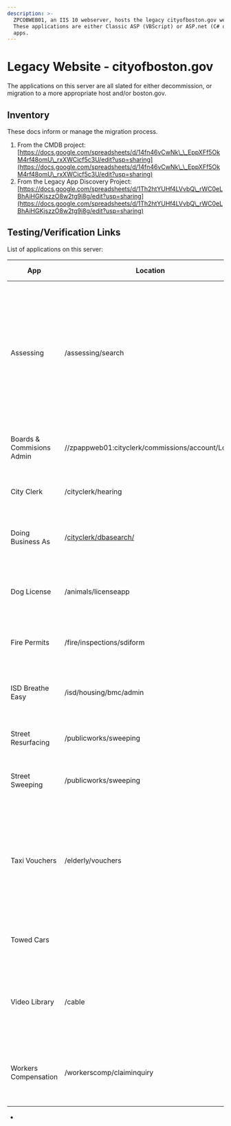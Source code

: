 ```yaml
---
description: >-
  ZPCOBWEB01, an IIS 10 webserver, hosts the legacy cityofboston.gov website.
  These applications are either Classic ASP (VBScript) or ASP.net (C# or VB.net)
  apps.
---
```


# Legacy Website - cityofboston.gov

The applications on this server are all slated for either decommission, or migration to a more appropriate host and/or boston.gov.&#x20;

## Inventory

These docs inform or manage the migration process.

1. From the CMDB project: [https://docs.google.com/spreadsheets/d/14fn46vCwNk\_\_EppXFf5OkM4rf48omU\_rxXWCicf5c3U/edit?usp=sharing](https://docs.google.com/spreadsheets/d/14fn46vCwNk\_\_EppXFf5OkM4rf48omU\_rxXWCicf5c3U/edit?usp=sharing)
2. From the Legacy App Discovery Project:\
   [https://docs.google.com/spreadsheets/d/1Th2htYUHf4LVvbQ\_rWC0eLBhAiHGKjszzO8w2tg9i8g/edit?usp=sharing](https://docs.google.com/spreadsheets/d/1Th2htYUHf4LVvbQ\_rWC0eLBhAiHGKjszzO8w2tg9i8g/edit?usp=sharing)

## Testing/Verification Links

List of applications on this server:

<table data-full-width="true"><thead><tr><th width="227">App</th><th width="193.5">Location</th><th width="263">Test Page/Links</th><th>Notes</th></tr></thead><tbody><tr><td>Assessing</td><td>/assessing/search</td><td><p>use parcel 05204203000 or 0100010000</p><ul><li><a href="https://www.cityofboston.gov/assessing/search">Homepage</a></li><li><a href="https://www.cityofboston.gov/assessing/search/?q=0504203000">Property Search</a> by pid</li><li><a href="https://www.cityofboston.gov/assessing/search/?owner=OLDE%20TOWN%20TEAM%20REALTY%20TRUST">Property Search</a> by owner</li><li><a href="https://www.cityofboston.gov/assessing/search/?pid=0504203000">Property View</a></li><li><a href="http://app01.cityofboston.gov/AssessingMap/?find=0504203000">map</a></li></ul></td><td></td></tr><tr><td>Boards &#x26; Commisions Admin</td><td>//zpappweb01:cityclerk/commissions/account/Login</td><td><ul><li><a href="http://zpappweb01/cityclerk/commissions/account/Login?ReturnUrl=%2Fcityclerk%2Fcommissions%2F">Admin</a></li></ul></td><td>Note this is <strong>not</strong> on <strong>ZPCOBWEB01</strong>, it is on <mark style="color:red;"><strong>ZPAPPWEB01</strong></mark></td></tr><tr><td>City Clerk</td><td>/cityclerk/hearing</td><td><ul><li><a href="https://www.cityofboston.gov/cityclerk/hearing/see.asp?type=ag">Council Meeting Agenda</a></li></ul></td><td></td></tr><tr><td>Doing Business As</td><td>/<a href="https://www.cityofboston.gov/cityclerk/dbasearch/">cityclerk/dbasearch/</a></td><td><p>use business name = "Tow"</p><ul><li><a href="https://www.cityofboston.gov/cityclerk/dbasearch/">Search tool</a></li></ul></td><td></td></tr><tr><td>Dog License</td><td>/animals/licenseapp</td><td><ul><li>use tag A-01036 name Juniper</li><li><a href="https://www.cityofboston.gov/animals/licenseapp/Default.aspx">Application</a></li></ul></td><td></td></tr><tr><td>Fire Permits</td><td>/fire/inspections/sdiform</td><td><ul><li><a href="http://documents.boston.gov/images_documents/RPT%20-%20Fleet%20Counselor%20Services_tcm3-8598.pdf">documents</a></li><li><a href="https://www.cityofboston.gov/fire/inspections/sdiform/firerequest.aspx">request form</a></li></ul></td><td></td></tr><tr><td>ISD Breathe Easy</td><td>/isd/housing/bmc/admin</td><td><p>Use RichardO / test</p><ul><li><a href="https://www.cityofboston.gov/isd/housing/bmc/admin/login.asp">Admin Login</a></li></ul></td><td></td></tr><tr><td>Street Resurfacing</td><td>/publicworks/sweeping</td><td><ul><li><a href="https://www.cityofboston.gov/publicworks/sweeping/Resurfacing.aspx">Homepage</a></li></ul></td><td><ul><li>Classic ASP app</li></ul></td></tr><tr><td>Street Sweeping</td><td>/publicworks/sweeping</td><td><ul><li><a href="https://www.cityofboston.gov/publicworks/sweeping/">Search</a></li><li><a href="https://www.cityofboston.gov/publicworks/sweeping/lyris.asp?email=lisaur1@yahoo.com&#x26;date=04/17/2023">Email Alerts</a></li><li><a href="https://localhost/publicworks/sweeping/admin/Default.aspx">Admin</a></li></ul></td><td><ul><li>aspx (c#) app</li></ul></td></tr><tr><td>Taxi Vouchers</td><td>/elderly/vouchers</td><td><p>account details unknown</p><ul><li><a href="https://cityofboston.gov/elderly/vouchers">Admin Login</a></li></ul></td><td><p>This site is apparently <mark style="color:red;"><strong>NOT USED</strong></mark></p><ul><li>aspx (vb.net) app</li><li>aspnetdb database disconnected (or user login removed)</li></ul></td></tr><tr><td>Towed Cars</td><td></td><td><p>use plate 123456</p><ul><li><a href="https://www.cityofboston.gov/towing/search/">Search</a></li></ul></td><td></td></tr><tr><td>Video Library</td><td>/cable</td><td><p>Use "street" and "Public Works"</p><ul><li><a href="https://www.cityofboston.gov/cable/video_library.asp">Search</a></li><li><a href="https://www.cityofboston.gov/cable/video_library.asp?id=57241">Example Video</a></li></ul></td><td></td></tr><tr><td>Workers Compensation</td><td>/workerscomp/claiminquiry</td><td><p>Login details in dashlane</p><ul><li><a href="https://www.cityofboston.gov/workerscomp/claiminquiry/">Homepage</a></li><li><a href="https://www.cityofboston.gov/workerscomp/claiminquiry/login.aspx">Admin Login</a></li></ul></td><td></td></tr></tbody></table>

*
